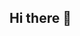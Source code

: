 ## Hi there 👋

<!--
**joeljworking/joeljworking** is a ✨ _special_ ✨ repository because its `README.md` (this file) appears on your GitHub profile.

Here are some ideas to get you started:

- 🔭 I’m currently working on zz 
- 🌱 I’m currently learning ...
- 👯 I’m looking to collaborate on ...
- 🤔 I’m looking for help with ...
- 💬 Ask me about ...
- 📫 How to reach me: joeljworking@gmail.com
- 😄 Pronouns: he/him
- ⚡ Fun fact: ...
-->
